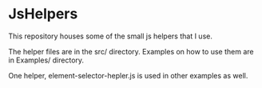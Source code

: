 # JsHelpers
This repository houses some of the small js helpers that I use.

The helper files are in the src/ directory. Examples on how to use them are in Examples/ directory.

One helper, element-selector-hepler.js is used in other examples as well.
